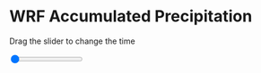 <h1>WRF Accumulated Precipitation</h1>
<p>Drag the slider to change the time</p>

<div class="slidecontainer">
<input oninput='setImage(this)' class="slider" type="range" min="0" max="49" value="0" step="1" />
<img id='img'/>
</div>

<script>
var img = document.getElementById('img');
var img_array = ['/assets/images/wrf/r_wrfout_d01_2020-02-11_12:00:00.png',
'/assets/images/wrf/r_wrfout_d01_2020-02-11_13:00:00.png',
'/assets/images/wrf/r_wrfout_d01_2020-02-11_14:00:00.png',
'/assets/images/wrf/r_wrfout_d01_2020-02-11_15:00:00.png',
'/assets/images/wrf/r_wrfout_d01_2020-02-11_16:00:00.png',
'/assets/images/wrf/r_wrfout_d01_2020-02-11_17:00:00.png',
'/assets/images/wrf/r_wrfout_d01_2020-02-11_18:00:00.png',
'/assets/images/wrf/r_wrfout_d01_2020-02-11_19:00:00.png',
'/assets/images/wrf/r_wrfout_d01_2020-02-11_20:00:00.png',
'/assets/images/wrf/r_wrfout_d01_2020-02-11_21:00:00.png',
'/assets/images/wrf/r_wrfout_d01_2020-02-11_22:00:00.png',
'/assets/images/wrf/r_wrfout_d01_2020-02-11_23:00:00.png',
'/assets/images/wrf/r_wrfout_d01_2020-02-12_00:00:00.png',
'/assets/images/wrf/r_wrfout_d01_2020-02-12_01:00:00.png',
'/assets/images/wrf/r_wrfout_d01_2020-02-12_02:00:00.png',
'/assets/images/wrf/r_wrfout_d01_2020-02-12_03:00:00.png',
'/assets/images/wrf/r_wrfout_d01_2020-02-12_04:00:00.png',
'/assets/images/wrf/r_wrfout_d01_2020-02-12_05:00:00.png',
'/assets/images/wrf/r_wrfout_d01_2020-02-12_06:00:00.png',
'/assets/images/wrf/r_wrfout_d01_2020-02-12_07:00:00.png',
'/assets/images/wrf/r_wrfout_d01_2020-02-12_08:00:00.png',
'/assets/images/wrf/r_wrfout_d01_2020-02-12_09:00:00.png',
'/assets/images/wrf/r_wrfout_d01_2020-02-12_10:00:00.png',
'/assets/images/wrf/r_wrfout_d01_2020-02-12_11:00:00.png',
'/assets/images/wrf/r_wrfout_d01_2020-02-12_12:00:00.png',
'/assets/images/wrf/r_wrfout_d01_2020-02-12_13:00:00.png',
'/assets/images/wrf/r_wrfout_d01_2020-02-12_14:00:00.png',
'/assets/images/wrf/r_wrfout_d01_2020-02-12_15:00:00.png',
'/assets/images/wrf/r_wrfout_d01_2020-02-12_16:00:00.png',
'/assets/images/wrf/r_wrfout_d01_2020-02-12_17:00:00.png',
'/assets/images/wrf/r_wrfout_d01_2020-02-12_18:00:00.png',
'/assets/images/wrf/r_wrfout_d01_2020-02-12_19:00:00.png',
'/assets/images/wrf/r_wrfout_d01_2020-02-12_20:00:00.png',
'/assets/images/wrf/r_wrfout_d01_2020-02-12_21:00:00.png',
'/assets/images/wrf/r_wrfout_d01_2020-02-12_22:00:00.png',
'/assets/images/wrf/r_wrfout_d01_2020-02-12_23:00:00.png',
'/assets/images/wrf/r_wrfout_d01_2020-02-13_00:00:00.png',
'/assets/images/wrf/r_wrfout_d01_2020-02-13_01:00:00.png',
'/assets/images/wrf/r_wrfout_d01_2020-02-13_02:00:00.png',
'/assets/images/wrf/r_wrfout_d01_2020-02-13_03:00:00.png',
'/assets/images/wrf/r_wrfout_d01_2020-02-13_04:00:00.png',
'/assets/images/wrf/r_wrfout_d01_2020-02-13_05:00:00.png',
'/assets/images/wrf/r_wrfout_d01_2020-02-13_06:00:00.png',
'/assets/images/wrf/r_wrfout_d01_2020-02-13_07:00:00.png',
'/assets/images/wrf/r_wrfout_d01_2020-02-13_08:00:00.png',
'/assets/images/wrf/r_wrfout_d01_2020-02-13_09:00:00.png',
'/assets/images/wrf/r_wrfout_d01_2020-02-13_10:00:00.png',
'/assets/images/wrf/r_wrfout_d01_2020-02-13_11:00:00.png',
'/assets/images/wrf/r_wrfout_d01_2020-02-13_12:00:00.png',];
function setImage(obj)
{
        var value = obj.value;
        img.src = img_array[value];

}
</script>

